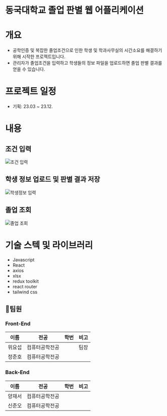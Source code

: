 
# 동국대학교 졸업 판별 웹 어플리케이션

# 개요
- 공학인증 및 복잡한 졸업조건으로 인한 학생 및 학과사무실의 시간소요를 해결하기 위해 시작한 프로젝트입니다.
- 관리자가 졸업조건을 입력하고 학생들의 정보 파일을 업로드하면 졸업 판별 결과를 얻을 수 있습니다.

# 프로젝트 일정
- 기획: 23.03 ~ 23.12.

# 내용

## 조건 입력

![조건 입력](https://github.com/joseph-wee/DGU-GDS-web/assets/103481518/96333840-c3f2-4b38-998c-6a346fefaec0)

## 학생 정보 업로드 및 판별 결과 저장

![학생정보 입력](https://github.com/joseph-wee/DGU-GDS-web/assets/103481518/0a34f239-1467-4476-bd8a-a3c8d34b2a10)

## 졸업 조회

![졸업 조회](https://github.com/joseph-wee/DGU-GDS-web/assets/103481518/3cd85be8-a098-4b2d-aa87-0852272301f7)


# 기술 스텍 및 라이브러리
- Javascript
- React
- axios
- xlsx
- redux toolkit
- react router
- tailwind css

## 🙋팀원

### Front-End

| 이름 | 전공 | 학번 | 비고 |
| --- | --- | --- | --- |
| 위요섭 | 컴퓨터공학전공 |  | 팀장 |
| 정준호 | 컴퓨터공학전공 |  |  |

### Back-End

| 이름 | 전공 | 학번 | 비고 |
| --- | --- | --- | --- |
| 양재서 | 컴퓨터공학전공 |  |  |
| 신준오 | 컴퓨터공학전공 |  |  |
